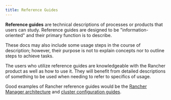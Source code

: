 ```yaml
---
title: Reference Guides
---
```


**Reference guides** are technical descriptions of processes or products that users can study. Reference guides are designed to be "information-oriented" and their primary function is to describe.

These docs may also include some usage steps in the course of description; however, their purpose is not to explain concepts nor to outline steps to achieve tasks. 

The users who utilize reference guides are knowledgeable with the Rancher product as well as how to use it. They will benefit from detailed descriptions of something to be used when needing to refer to specifics of usage.

Good examples of Rancher reference guides would be the [Rancher Manager architecture](./pages-for-subheaders/rancher-manager-architecture.md) and [cluster configuration guides](./pages-for-subheaders/cluster-configuration.md).